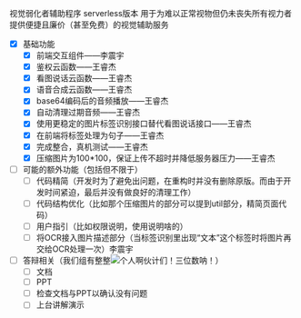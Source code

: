 视觉弱化者辅助程序 
serverless版本 
用于为难以正常视物但仍未丧失所有视力者提供便捷且廉价（甚至免费）的视觉辅助服务 

- [x] 基础功能
    - [x] 前端交互组件——李震宇
    - [x] 鉴权云函数——王睿杰
    - [x] 看图说话云函数——王睿杰
    - [x] 语音合成云函数——王睿杰
    - [x] base64编码后的音频播放——王睿杰
    - [x] 自动清理过期音频——王睿杰
    - [x] 使用更稳定的图片标签识别接口替代看图说话接口——王睿杰
    - [x] 在前端将标签处理为句子——王睿杰
    - [x] 完成整合，真机测试——王睿杰
    - [x] 压缩图片为100\*100，保证上传不超时并降低服务器压力——王睿杰
- [ ] 可能的额外功能（包括但不限于）
    - [ ] 代码精简（开发时为了避免出问题，在重构时并没有删除原版。而由于开发时间紧迫，最后并没有做良好的清理工作）
    - [ ] 代码结构优化（比如那个压缩图片的部分可以提到util部分，精简页面代码）
    - [ ] 用户指引（比如权限说明，使用说明啥的）
    - [ ] 将OCR接入图片描述部分（当标签识别里出现“文本”这个标签时将图片再交给OCR处理一次）李震宇
- [ ] 答辩相关（我们组有整整<img src="http://latex.codecogs.com/gif.latex?101_(2)" />个人啊伙计们！三位数呐！）
    - [ ] 文档
    - [ ] PPT
    - [ ] 检查文档与PPT以确认没有问题
    - [ ] 上台讲解演示
